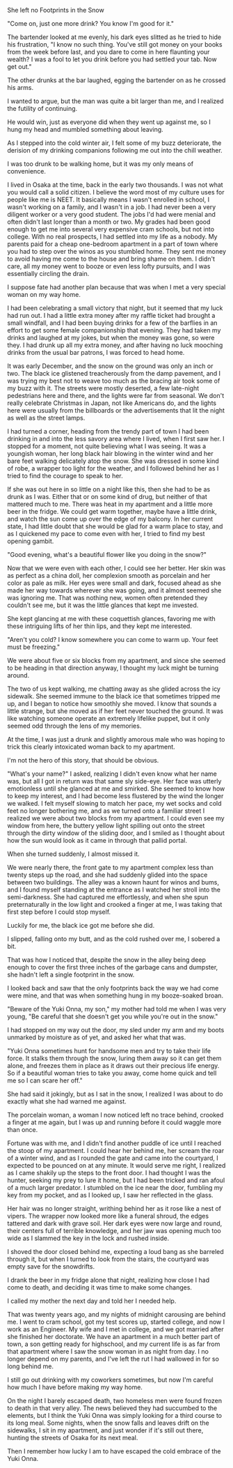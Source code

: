 She left no Footprints in the Snow


"Come on, just one more drink? You know I'm good for it."


The bartender looked at me evenly, his dark eyes slitted as he tried to hide his frustration, "I know no such thing. You've still got money on your books from the week before last, and you dare to come in here flaunting your wealth? I was a fool to let you drink before you had settled your tab. Now get out."


The other drunks at the bar laughed, egging the bartender on as he crossed his arms. 


I wanted to argue, but the man was quite a bit larger than me, and I realized the futility of continuing. 


He would win, just as everyone did when they went up against me, so I hung my head and mumbled something about leaving.


As I stepped into the cold winter air, I felt some of my buzz deteriorate, the derision of my drinking companions following me out into the chill weather.


I was too drunk to be walking home, but it was my only means of convenience. 


I lived in Osaka at the time, back in the early two thousands. I was not what you would call a solid citizen. I believe the word most of my culture uses for people like me is NEET. It basically means I wasn't enrolled in school, I wasn't working on a family, and I wasn't in a job. I had never been a very diligent worker or a very good student. The jobs I'd had were menial and often didn't last longer than a month or two. My grades had been good enough to get me into several very expensive cram schools, but not into college. With no real prospects, I had settled into my life as a nobody. My parents paid for a cheap one-bedroom apartment in a part of town where you had to step over the winos as you stumbled home. They sent me money to avoid having me come to the house and bring shame on them. I didn't care, all my money went to booze or even less lofty pursuits, and I was essentially circling the drain.


I suppose fate had another plan because that was when I met a very special woman on my way home.


I had been celebrating a small victory that night, but it seemed that my luck had run out. I had a little extra money after my raffle ticket had brought a small windfall, and I had been buying drinks for a few of the barflies in an effort to get some female companionship that evening. They had taken my drinks and laughed at my jokes, but when the money was gone, so were they. I had drunk up all my extra money, and after having no luck mooching drinks from the usual bar patrons, I was forced to head home.


It was early December, and the snow on the ground was only an inch or two. The black ice glistened treacherously from the damp pavement, and I was trying my best not to weave too much as the bracing air took some of my buzz with it. The streets were mostly deserted, a few late-night pedestrians here and there, and the lights were far from seasonal. We don't really celebrate Christmas in Japan, not like Americans do, and the lights here were usually from the billboards or the advertisements that lit the night as well as the street lamps. 


I had turned a corner, heading from the trendy part of town I had been drinking in and into the less savory area where I lived, when I first saw her. I stopped for a moment, not quite believing what I was seeing. It was a youngish woman, her long black hair blowing in the winter wind and her bare feet walking delicately atop the snow. She was dressed in some kind of robe, a wrapper too light for the weather, and I followed behind her as I tried to find the courage to speak to her.


If she was out here in so little on a night like this, then she had to be as drunk as I was. Either that or on some kind of drug, but neither of that mattered much to me. There was heat in my apartment and a little more beer in the fridge. We could get warm together, maybe have a little drink, and watch the sun come up over the edge of my balcony. In her current state, I had little doubt that she would be glad for a warm place to stay, and as I quickened my pace to come even with her, I tried to find my best opening gambit.


"Good evening, what's a beautiful flower like you doing in the snow?"


Now that we were even with each other, I could see her better. Her skin was as perfect as a china doll, her complexion smooth as porcelain and her color as pale as milk. Her eyes were small and dark, focused ahead as she made her way towards wherever she was going, and it almost seemed she was ignoring me. That was nothing new, women often pretended they couldn't see me, but it was the little glances that kept me invested. 


She kept glancing at me with these coquettish glances, favoring me with these intriguing lifts of her thin lips, and they kept me interested.


"Aren't you cold? I know somewhere you can come to warm up. Your feet must be freezing."


We were about five or six blocks from my apartment, and since she seemed to be heading in that direction anyway, I thought my luck might be turning around.    


The two of us kept walking, me chatting away as she glided across the icy sidewalk. She seemed immune to the black ice that sometimes tripped me up, and I began to notice how smoothly she moved. I know that sounds a little strange, but she moved as if her feet never touched the ground. It was like watching someone operate an extremely lifelike puppet, but it only seemed odd through the lens of my memories.


At the time, I was just a drunk and slightly amorous male who was hoping to trick this clearly intoxicated woman back to my apartment.


I'm not the hero of this story, that should be obvious.


"What's your name?" I asked, realizing I didn't even know what her name was, but all I got in return was that same sly side-eye. Her face was utterly emotionless until she glanced at me and smirked. She seemed to know how to keep my interest, and I had become less flustered by the wind the longer we walked. I felt myself slowing to match her pace, my wet socks and cold feet no longer bothering me, and as we turned onto a familiar street I realized we were about two blocks from my apartment. I could even see my window from here, the buttery yellow light spilling out onto the street through the dirty window of the sliding door, and I smiled as I thought about how the sun would look as it came in through that pallid portal. 


When she turned suddenly, I almost missed it.


We were nearly there, the front gate to my apartment complex less than twenty steps up the road, and she had suddenly glided into the space between two buildings. The alley was a known haunt for winos and bums, and I found myself standing at the entrance as I watched her stroll into the semi-darkness. She had captured me effortlessly, and when she spun preternaturally in the low light and crooked a finger at me, I was taking that first step before I could stop myself. 


Luckily for me, the black ice got me before she did.


I slipped, falling onto my butt, and as the cold rushed over me, I sobered a bit.


That was how I noticed that, despite the snow in the alley being deep enough to cover the first three inches of the garbage cans and dumpster, she hadn't left a single footprint in the snow. 


I looked back and saw that the only footprints back the way we had come were mine, and that was when something hung in my booze-soaked broan.


"Beware of the Yuki Onna, my son," my mother had told me when I was very young, "Be careful that she doesn't get you while you're out in the snow."


I had stopped on my way out the door, my sled under my arm and my boots unmarked by moisture as of yet, and asked her what that was.


"Yuki Onna sometimes hunt for handsome men and try to take their life force. It stalks them through the snow, luring them away so it can get them alone, and freezes them in place as it draws out their precious life energy. So if a beautiful woman tries to take you away, come home quick and tell me so I can scare her off."


She had said it jokingly, but as I sat in the snow, I realized I was about to do exactly what she had warned me against.


The porcelain woman, a woman I now noticed left no trace behind, crooked a finger at me again, but I was up and running before it could waggle more than once.


Fortune was with me, and I didn't find another puddle of ice until I reached the stoop of my apartment. I could hear her behind me, her scream the roar of a winter wind, and as I rounded the gate and came into the courtyard, I expected to be pounced on at any minute. It would serve me right, I realized as I came shakily up the steps to the front door. I had thought I was the hunter, seeking my prey to lure it home, but I had been tricked and ran afoul of a much larger predator. I stumbled on the ice near the door, fumbling my key from my pocket, and as I looked up, I saw her reflected in the glass.


Her hair was no longer straight, writhing behind her as it rose like a nest of vipers. The wrapper now looked more like a funeral shroud, the edges tattered and dark with grave soil. Her dark eyes were now large and round, their centers full of terrible knowledge, and her jaw was opening much too wide as I slammed the key in the lock and rushed inside.


I shoved the door closed behind me, expecting a loud bang as she barreled through it, but when I turned to look from the stairs, the courtyard was empty save for the snowdrifts.


I drank the beer in my fridge alone that night, realizing how close I had come to death, and deciding it was time to make some changes.


I called my mother the next day and told her I needed help.


That was twenty years ago, and my nights of midnight carousing are behind me. I went to cram school, got my test scores up, started college, and now I work as an Engineer. My wife and I met in college, and we got married after she finished her doctorate. We have an apartment in a much better part of town, a son getting ready for highschool, and my current life is as far from that apartment where I saw the snow woman in as night from day. I no longer depend on my parents, and I've left the rut I had wallowed in for so long behind me.


I still go out drinking with my coworkers sometimes, but now I'm careful how much I have before making my way home.


On the night I barely escaped death, two homeless men were found frozen to death in that very alley. The news believed they had succumbed to the elements, but I think the Yuki Onna was simply looking for a third course to its long meal. Some nights, when the snow falls and leaves drift on the sidewalks, I sit in my apartment, and just wonder if it's still out there, hunting the streets of Osaka for its next meal.


Then I remember how lucky I am to have escaped the cold embrace of the Yuki Onna.